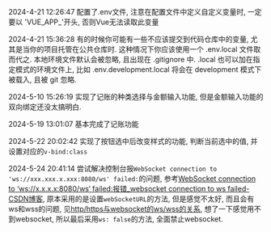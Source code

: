 2024-4-21 12:26:47 配置了.env文件, 注意在配置文件中定义自定义变量时, 一定要以 'VUE_APP_'开头, 否则Vue无法读取此变量

2024-4-21 15:36:28 有的时候你可能有一些不应该提交到代码仓库中的变量, 尤其是当你的项目托管在公共仓库时. 这种情况下你应该使用一个 .env.local 文件取而代之. 本地环境文件默认会被忽略, 且出现在 .gitignore 中. .local 也可以加在指定模式的环境文件上, 比如 .env.development.local 将会在 development 模式下被载入, 且被 git 忽略.

2024-5-10 15:26:19 实现了记账的种类选择与金额输入功能, 但是金额输入功能的双向绑定还没太搞明白.

2024-5-19 13:01:07 基本完成了记账功能

2024-5-22 20:02:42 实现了按钮选中后改变样式的功能, 判断当前选中的值, 并设置对应的`v-bind:class`

2024-5-24 20:41:14 尝试解决控制台报`WebSocket connection to 'ws://xxx.xxx.x.xxx:8080/ws' failed:`的问题, 参考[WebSocket connection to ‘ws://x.x.x.x:8080/ws‘ failed:报错_websocket connection to ws failed-CSDN博客](https://blog.csdn.net/weixin_62328829/article/details/126995531), 原本采用的是设置`webSocketURL`的方法, 但是感觉不太好, 而且会有ws和wss的问题, 见[http/https与websocket的ws/wss的关系](https://blog.csdn.net/Garrettzxd/article/details/81674251), 想了一下感觉用不到websocket, 所以最后采用`ws: false`的方法, 全面禁止websocket.
